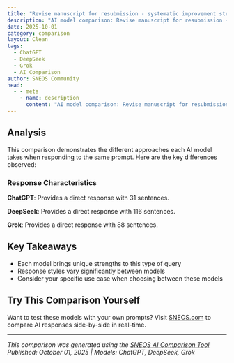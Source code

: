 ```yaml
---
title: "Revise manuscript for resubmission - systematic improvement strategies"
description: "AI model comparison: Revise manuscript for resubmission - systematic improvement strategies..."
date: 2025-10-01
category: comparison
layout: Clean
tags:
  - ChatGPT
  - DeepSeek
  - Grok
  - AI Comparison
author: SNEOS Community
head:
  - - meta
    - name: description
      content: "AI model comparison: Revise manuscript for resubmission - systematic improvement strategies..."
---
```


<ChatComparison
  title="Revise manuscript for resubmission - systematic improvement strategies"
  prompt="Revise manuscript for resubmission - systematic improvement strategies"
  :responses='{"ChatGPT": "Certainly! Here\u0027s a structured approach to revising your manuscript for resubmission based on systematic improvement strategies:\n\n1. **Analyze Reviewer Comments Thoroughly** \n - Carefully read and categorize all reviewer feedback (major, minor, stylistic). \n - Ensure you fully understand each point before proceeding.\n\n2. **Create a Revision Plan** \n - Prioritize revisions based on the significance of issues raised. \n - Set clear objectives and timelines for completing each revision.\n\n3. **Strengthen Content and Argumentation** \n - Clarify ambiguous sections and improve logical flow. \n - Address all major criticisms directly with data, explanations, or additional analyses. \n - Incorporate relevant recent literature to update the context if needed.\n\n4. **Enhance Methodology and Data Presentation** \n - Provide more detailed explanation of methods or justify your choices if questioned. \n - Include additional data or analyses if requested. \n - Refine tables and figures for clarity and impact.\n\n5. **Improve Writing Quality** \n - Simplify complex sentences and remove redundancy. \n - Check for grammar, spelling, and formatting errors. \n - Use professional editing tools or peer feedback to polish language.\n\n6. **Update Abstract and Conclusion** \n - Ensure they accurately reflect the revised manuscript content and key findings. \n - Highlight improvements and the significance of your work.\n\n7. **Prepare a Detailed Response Letter** \n - Address each reviewer comment point-by-point. \n - Clearly describe what changes were made or provide justified reasons if a comment was not addressed. \n - Maintain a respectful and professional tone.\n\n8. **Final Checks Before Resubmission** \n - Verify that all submission guidelines are met. \n - Confirm that all supplementary materials are included and formatted correctly. \n - Conduct a final read-through or ask a colleague to review.\n\n---\n\nIf you provide the manuscript and reviewer comments, I can help tailor this strategy specifically to your case or assist in rewriting specific sections.", "DeepSeek": "Of course. Revising a manuscript for resubmission after a \u0022revise and resubmit\u0022 (R\u0026R) decision is a critical and systematic process. It\u0027s your best chance to get your work accepted.\n\nHere is a comprehensive, step-by-step strategy to systematically improve your manuscript and craft a compelling resubmission package.\n\n---\n\n### **Phase 1: The Strategic Triage \u0026 Analysis (Before You Write a Word)**\n\nThis is the most important phase. Do not dive into edits immediately.\n\n**Step 1: Carefully Read the Decision Letter \u0026 All Reviews**\n* **Separate Emotion from Information:** It\u0027s normal to feel defensive. Set those feelings aside. The reviewers and editor have invested time to improve your work.\n* **Categorize Every Point:** Create a table or spreadsheet with the following columns:\n * **Reviewer** (e.g., R1, R2, Editor)\n * **Comment / Page #** (Quote the specific comment)\n * **Type of Comment** (Crucial for strategy):\n * **Major Conceptual:** Challenges to the core hypothesis, methodology, or interpretation. These require significant work.\n * **Major Technical:** Missing key analyses, flawed statistics, insufficient data. These are non-negotiable and must be fixed.\n * **Clarification / Expansion:** Requests for more detail, explanation, or context. These are often straightforward to address.\n * **Minor / Typographical:** Grammar, formatting, citation errors. Easy to fix.\n * **Proposed Action / Response** (Your initial plan to address it)\n\n**Step 2: Identify the Editor\u0027s \u0022Secret Agenda\u0022**\nThe editor\u0027s letter is your guide to what is *truly* important. Look for phrases like:\n* \u0022The most critical issue is...\u0022\n* \u0022I would be willing to accept the manuscript if...\u0022\n* \u0022The authors must convincingly address...\u0022\n* \u0022Of particular concern is...\u0022\n**These are your top priorities.** The editor is your ultimate judge; their highlighted concerns must be resolved to their satisfaction.\n\n**Step 3: Develop a Unified Revision Plan**\nOften, reviewers make similar points in different ways. Group related comments. For example, if R1 and R2 both question the generalizability of your findings, you can address this with a single, strengthened section in the discussion, rather than two separate, patchy responses.\n\n---\n\n### **Phase 2: The Manuscript Revision (The \u0022Doing\u0022)**\n\n**Step 4: Tackle Major Issues First**\n* **New Analyses/Experiments:** If new statistical tests or experiments are required, do these first. They may change your results and conclusions.\n* **Restructuring:** If the narrative flow is criticized, consider reordering sections, merging or splitting paragraphs for better logic.\n* **Re-framing the Introduction/Discussion:** If the conceptual foundation is weak, you may need to rewrite these sections substantially to better set up your research question and contextualize your findings.\n\n**Step 5: Address All Clarification and Minor Points**\n* **Be Meticulous:** Go through your categorized list and address every single point. Do not skip the \u0022easy\u0022 ones. This shows professionalism and respect for the reviewers\u0027 time.\n* **Use \u0022Mark-Up\u0022 for Major Changes:** While revising in your word processor, use a different color text or the \u0022Track Changes\u0022 feature. This will make it exponentially easier to write your response letter later. You can always accept the changes for the final submission copy.\n\n**Step 6: Perform a Holistic Read-Through**\nOnce all individual points are addressed, read the entire manuscript from start to finish.\n* **Check for Flow and Consistency:** Does the revised manuscript tell a coherent, compelling story? Have the edits introduced any contradictions or awkward transitions?\n* **Update All Cross-References:** Ensure that if you mention a figure in the text, it\u0027s the correct one, and that your reference list is complete and formatted correctly.\n\n---\n\n### **Phase 3: Crafting the Rebuttal/Response Letter**\n\nThis document is as important as the revised manuscript. It\u0027s your chance to argue your case directly to the editor.\n\n**Step 7: Structure the Response Letter Professionally**\n1. **Header:** Manuscript ID, Title, Journal Name.\n2. **Opening Paragraph:** Be gracious. Thank the editor and reviewers for their time and constructive feedback.\n * *Example:* \u0022We thank the editor and the reviewers for their thoughtful comments and constructive criticism on our manuscript, \u0027[Manuscript Title]\u0027. We have carefully considered all points raised and have revised the manuscript accordingly. We believe the changes have significantly strengthened the paper. Our point-by-point responses are detailed below.\u0022\n3. **Point-by-Point Response:** This is the core. Use a clear, three-column table format.\n\n| **Reviewer Comment** | **Author Response** | **Location of Change** |\n| :--- | :--- | :--- |\n| **Quote the reviewer\u0027s comment in full.** \u003Cbr\u003Ee.g., \u0022The sample size is too small to draw meaningful conclusions.\u0022 | **Explain what you did.** Be polite and direct. If you made the change, state it clearly. If you disagree, explain why respectfully, using evidence. \u003Cbr\u003Ee.g., \u0022We agree that a larger sample size is always desirable. However, our power analysis conducted a priori indicated that an N of 25 per group was sufficient to detect the effect size we anticipated. To address this concern, we have now added a sentence in the Methods (page 6) acknowledging this as a potential limitation in the Discussion (page 15).\u0022 | **Provide a precise location.** \u003Cbr\u003Ee.g., \u0022Page 6, lines 120-122; Page 15, paragraph 2.\u0022 |\n\n**Step 8: Master the Art of the Response**\n* **For Agreeing and Making a Change:** This is the easiest. \u0022We thank the reviewer for this excellent suggestion. We have now [describe action taken] which can be found on [location]. This has indeed clarified [what it improved].\u0022\n* **For Agreeing but Being Unable to Fully Comply:** \u0022We agree with the reviewer that [the point] is important. While we are unable to [perform the specific action] due to [valid, scientific reason], we have addressed the spirit of this comment by [alternative action]. We have added text on [location] to acknowledge this limitation.\u0022\n* **For Politely Disagreeing:** This is high-risk and should be done sparingly. \u0022We thank the reviewer for raising this point. We have carefully considered this perspective. However, based on [cite literature or your data], we believe that [explain your rationale]. To ensure clarity, we have refined the text on [location] to better explain our reasoning.\u0022\n\n---\n\n### **Phase 4: The Final Quality Control**\n\n**Step 9: Assemble the Complete Resubmission Package**\n* **Cover Letter to Editor:** A brief, polished version of your opening response.\n* **Marked Manuscript:** A copy with all changes highlighted (if the journal requires it).\n* **Clean Manuscript:** The final version without highlights.\n* **Point-by-Point Response Letter:** Your meticulously crafted rebuttal.\n* **Any Updated Figures/Tables.**\n* **Any Required Checklists or Forms** (e.g., STROBE, PRISMA).\n\n**Step 10: Final Proofread and Compliance Check**\n* Have a colleague who is *not* a co-author read the new manuscript and response letter to check for clarity and typos.\n* Double-check the journal\u0027s formatting guidelines for word count, reference style, figure resolution, etc.\n\n### **Summary: Keys to a Successful Resubmission**\n\n1. **Be Systematic:** Don\u0027t react emotionally. Plan your revision like a project.\n2. **Be Thorough:** Address every comment, major and minor.\n3. **Be Respectful and Polite:** In your manuscript and especially in your response letter.\n4. **Be Clear and Direct:** Make it easy for the editor and reviewers to see exactly what you changed and where.\n5. **Strengthen the Paper:** The ultimate goal is not just to \u0022answer the reviewers\u0022 but to use their feedback to produce a much stronger, more robust, and more persuasive piece of science.\n\nBy following this structured approach, you demonstrate professionalism and a commitment to scientific rigor, dramatically increasing your chances of a final acceptance. Good luck", "Grok": "Revising a manuscript for resubmission is a critical process that requires a structured approach to address reviewer feedback, improve clarity, and enhance the overall quality of the work. Below are systematic improvement strategies to guide you through the revision process for resubmission:\n\n---\n\n### **1. Organize and Understand Reviewer Feedback**\n- **Collate Feedback**: Gather all comments from reviewers and editors. If there are multiple reviewers, organize their feedback into a table with columns for reviewer number, comment, and your planned response.\n- **Categorize Comments**: Group feedback into major themes (e.g., methodology concerns, clarity issues, data interpretation, formatting) to identify patterns and prioritize revisions.\n- **Identify Actionable Points**: Distinguish between major revisions (e.g., additional experiments, reanalysis) and minor revisions (e.g., grammar, citations). Address critical issues first.\n- **Clarify Ambiguities**: If any feedback is unclear, reach out to the editor for clarification before proceeding with revisions.\n\n---\n\n### **2. Create a Revision Plan with a Timeline**\n- **Set Clear Goals**: Outline specific improvements for each section of the manuscript based on feedback (e.g., strengthen discussion, revise figures).\n- **Prioritize Tasks**: Tackle major revisions (e.g., redoing analyses or adding new data) before minor edits (e.g., polishing language).\n- **Allocate Time**: Set realistic deadlines for each task, considering the resubmission deadline. Leave time for final proofreading.\n- **Assign Roles (if collaborative)**: If working in a team, delegate tasks (e.g., data collection, writing revisions) to ensure efficiency.\n\n---\n\n### **3. Address Reviewer Comments Point-by-Point**\n- **Draft a Response Letter**: Write a detailed response to each reviewer comment, explaining how you\u2019ve addressed it or providing a reasoned justification if you disagree. Be polite and professional, even if you don\u2019t fully agree with the feedback.\n - Structure: \u201CThank you for your feedback on [specific issue]. We have addressed this by [specific action taken]. See [section/page] for the revision.\u201D\n- **Make Revisions Transparent**: Clearly mark changes in the revised manuscript (e.g., using track changes or highlighting) if requested by the journal.\n- **Incorporate All Suggestions (where feasible)**: Even if a suggestion seems minor, address it to show responsiveness. If a suggestion is not feasible (e.g., due to time or resource constraints), explain why respectfully.\n\n---\n\n### **4. Enhance the Manuscript\u2019s Content and Clarity**\n- **Strengthen the Introduction**:\n - Clearly state the research problem and its significance.\n - Ensure the objectives align with reviewer feedback and are well-justified.\n- **Improve Methodology**:\n - Address any concerns about experimental design, sample size, or statistical methods.\n - Provide additional details if reviewers found methods unclear or incomplete.\n- **Refine Results and Figures**:\n - Revise or add figures/tables for better data presentation if suggested.\n - Ensure results are reported accurately and align with the discussion.\n- **Deepen the Discussion**:\n - Address reviewer concerns about interpretation, limitations, or implications.\n - Compare findings with recent literature if reviewers pointed out gaps.\n- **Clarify Language**: Rewrite vague or ambiguous sections. Use concise, precise language to improve readability.\n\n---\n\n### **5. Reassess Structure and Flow**\n- **Check Logical Flow**: Ensure the manuscript progresses logically from introduction to conclusion. Address any reviewer comments about disjointed sections.\n- **Revise Headings/Subheadings**: Adjust headings to better reflect content and improve organization if suggested.\n- **Streamline Content**: Remove redundant or irrelevant sections to maintain focus, especially if reviewers noted unnecessary details.\n- **Ensure Consistency**: Verify consistent use of terminology, formatting, and citation style throughout the manuscript.\n\n---\n\n### **6. Strengthen Supporting Materials**\n- **Update References**: Add any missing or recent citations suggested by reviewers. Ensure all references are formatted per journal guidelines.\n- **Revise Supplementary Data**: If reviewers requested additional data or clarification, update supplementary files and ensure they are well-organized.\n- **Check Appendices/Figures**: Ensure all supporting materials are complete, labeled correctly, and referenced in the text.\n\n---\n\n### **7. Conduct a Thorough Quality Check**\n- **Proofread for Errors**: Check for grammar, spelling, and typographical errors. Use tools like Grammarly or seek help from a colleague.\n- **Verify Journal Guidelines**: Ensure the revised manuscript adheres to the journal\u2019s formatting, word count, and submission requirements.\n- **Test Readability**: Read the manuscript aloud or have a colleague review it to ensure clarity and coherence.\n- **Double-Check Data**: Verify that all numerical data, statistical analyses, and references to figures/tables are accurate.\n\n---\n\n### **8. Seek Internal Feedback Before Resubmission**\n- **Collaborator Review**: Share the revised manuscript and response letter with co-authors for feedback and approval.\n- **External Input**: If possible, ask a mentor or colleague outside the project to provide an objective review of the revisions.\n- **Simulate Reviewer Perspective**: Re-read the manuscript as if you were a reviewer to ensure all concerns have been addressed adequately.\n\n---\n\n### **9. Prepare the Resubmission Package**\n- **Finalize the Response Letter**: Ensure it addresses every comment comprehensively and professionally. Include a summary of major changes at the beginning of the letter if required.\n- **Submit Revised Files**: Upload the revised manuscript, marked-up version (if requested), response letter, and any updated supplementary materials.\n- **Write a Cover Letter**: Briefly summarize the revisions, thank the editor/reviewers for their feedback, and reaffirm your commitment to improving the work.\n- **Double-Check Submission System**: Ensure all files are correctly uploaded and formatted before hitting submit.\n\n---\n\n### **10. Maintain a Positive Mindset**\n- **View Feedback as Constructive**: Treat reviewer comments as opportunities to improve your work, not as criticism.\n- **Be Patient**: Understand that resubmission doesn\u2019t guarantee acceptance, but thorough revisions significantly increase your chances.\n- **Document the Process**: Keep a record of changes and responses for future reference, especially if further revisions are requested.\n\n---\n\n### **Additional Tips**\n- **Stay Within Scope**: Avoid over-revising or adding unrelated content unless explicitly requested by reviewers.\n- **Highlight Novelty**: If reviewers questioned the significance of your work, emphasize its originality and impact in the revised manuscript.\n- **Be Concise**: Balance thoroughness with brevity in both the manuscript and response letter to maintain reviewer engagement.\n\n---\n\nBy following these systematic strategies, you can ensure that your revised manuscript is polished, responsive to feedback, and positioned for a favorable outcome during resubmission. If you have specific reviewer comments or sections of your manuscript to focus on, feel free to share them for more tailored guidance!"}' 
  published-date="10:25"
/>

## Analysis

This comparison demonstrates the different approaches each AI model takes when responding to the same prompt. Here are the key differences observed:

### Response Characteristics

**ChatGPT**: Provides a direct response with 31 sentences. 

**DeepSeek**: Provides a direct response with 116 sentences. 

**Grok**: Provides a direct response with 88 sentences. 

## Key Takeaways

- Each model brings unique strengths to this type of query
- Response styles vary significantly between models
- Consider your specific use case when choosing between these models

## Try This Comparison Yourself

Want to test these models with your own prompts? Visit [SNEOS.com](https://sneos.com) to compare AI responses side-by-side in real-time.

---

*This comparison was generated using the [SNEOS AI Comparison Tool](https://sneos.com)*
*Published: October 01, 2025 | Models: ChatGPT, DeepSeek, Grok*
